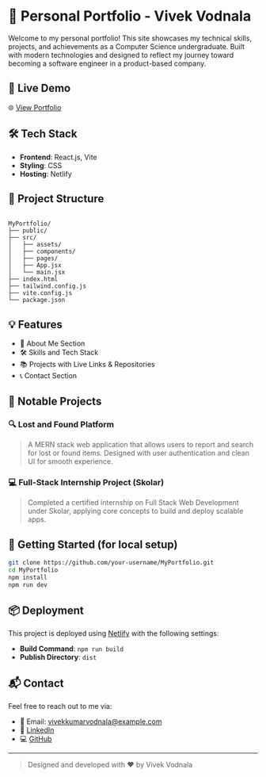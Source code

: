 
# 💼 Personal Portfolio - Vivek Vodnala

Welcome to my personal portfolio! This site showcases my technical skills, projects, and achievements as a Computer Science undergraduate. Built with modern technologies and designed to reflect my journey toward becoming a software engineer in a product-based company.

## 🔗 Live Demo

🌐 [View Portfolio](https://gentle-gaufre-ba77a4.netlify.app/)

## 🛠 Tech Stack

- **Frontend**: React.js, Vite
- **Styling**: CSS
- **Hosting**: Netlify

## 📂 Project Structure

```

MyPortfolio/
├── public/
├── src/
│   ├── assets/
│   ├── components/
│   ├── pages/
│   ├── App.jsx
│   └── main.jsx
├── index.html
├── tailwind.config.js
├── vite.config.js
└── package.json

````

## 💡 Features

- 📄 About Me Section
- 🛠 Skills and Tech Stack
- 📚 Projects with Live Links & Repositories
- 📞 Contact Section

## 📜 Notable Projects

### 🔍 Lost and Found Platform
> A MERN stack web application that allows users to report and search for lost or found items. Designed with user authentication and clean UI for smooth experience.

### 💻 Full-Stack Internship Project (Skolar)
> Completed a certified internship on Full Stack Web Development under Skolar, applying core concepts to build and deploy scalable apps.

## 🚀 Getting Started (for local setup)

```bash
git clone https://github.com/your-username/MyPortfolio.git
cd MyPortfolio
npm install
npm run dev
````

## 📦 Deployment

This project is deployed using [Netlify](https://www.netlify.com/) with the following settings:

* **Build Command**: `npm run build`
* **Publish Directory**: `dist`

## 📬 Contact

Feel free to reach out to me via:

* 📧 Email: [vivekkumarvodnala@example.com](mailto:vivekkumarvodnala@example.com)
* 💼 [LinkedIn](https://linkedin.com/in/vivekvodnal)
* 💻 [GitHub](https://github.com/Vivekkumar5697)

---

> Designed and developed with ❤️ by Vivek Vodnala

